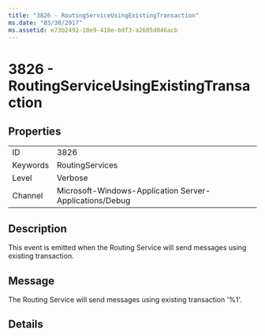 ```yaml
---
title: "3826 - RoutingServiceUsingExistingTransaction"
ms.date: "03/30/2017"
ms.assetid: e73b2492-10e9-418e-bdf3-a2605d046acb
---
```

# 3826 - RoutingServiceUsingExistingTransaction
## Properties  


|||  
|-|-|  
|ID|3826|  
|Keywords|RoutingServices|  
|Level|Verbose|  
|Channel|Microsoft-Windows-Application Server-Applications/Debug|  

## Description  
 This event is emitted when the Routing Service will send messages using existing transaction.  

## Message  
 The Routing Service will send messages using existing transaction '%1'.  

## Details
